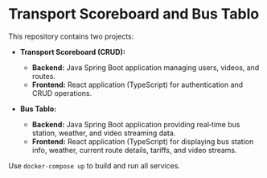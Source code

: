 # Transport Scoreboard and Bus Tablo

This repository contains two projects:

- **Transport Scoreboard (CRUD):**
  - **Backend:** Java Spring Boot application managing users, videos, and routes.
  - **Frontend:** React application (TypeScript) for authentication and CRUD operations.
  
- **Bus Tablo:**
  - **Backend:** Java Spring Boot application providing real‑time bus station, weather, and video streaming data.
  - **Frontend:** React application (TypeScript) for displaying bus station info, weather, current route details, tariffs, and video streams.

Use `docker-compose up` to build and run all services.
